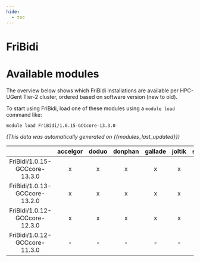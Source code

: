```yaml
---
hide:
  - toc
---
```


FriBidi
=======

# Available modules


The overview below shows which FriBidi installations are available per HPC-UGent Tier-2 cluster, ordered based on software version (new to old).

To start using FriBidi, load one of these modules using a `module load` command like:

```shell
module load FriBidi/1.0.15-GCCcore-13.3.0
```

*(This data was automatically generated on {{modules_last_updated}})*  

| |accelgor|doduo|donphan|gallade|joltik|shinx|
| :---: | :---: | :---: | :---: | :---: | :---: | :---: |
|FriBidi/1.0.15-GCCcore-13.3.0|x|x|x|x|x|x|
|FriBidi/1.0.13-GCCcore-13.2.0|x|x|x|x|x|x|
|FriBidi/1.0.12-GCCcore-12.3.0|x|x|x|x|x|x|
|FriBidi/1.0.12-GCCcore-11.3.0|-|-|-|-|-|x|
